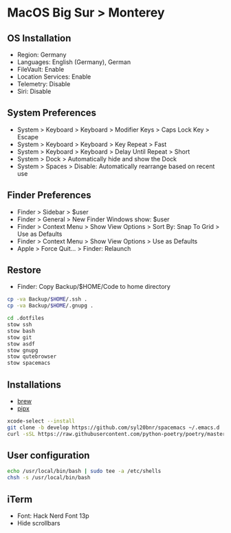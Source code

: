 # MacOS Big Sur > Monterey

## OS Installation

- Region: Germany
- Languages: English (Germany), German
- FileVault: Enable
- Location Services: Enable
- Telemetry: Disable
- Siri: Disable

## System Preferences

- System > Keyboard > Keyboard > Modifier Keys > Caps Lock Key > Escape
- System > Keyboard > Keyboard > Key Repeat > Fast
- System > Keyboard > Keyboard > Delay Until Repeat > Short
- System > Dock > Automatically hide and show the Dock
- System > Spaces > Disable: Automatically rearrange based on recent use

## Finder Preferences

- Finder > Sidebar > $user
- Finder > General > New Finder Windows show: $user
- Finder > Context Menu > Show View Options > Sort By: Snap To Grid > Use as Defaults
- Finder > Context Menu > Show View Options > Use as Defaults
- Apple > Force Quit... > Finder: Relaunch

## Restore

- Finder: Copy Backup/$HOME/Code to home directory

```sh
cp -va Backup/$HOME/.ssh .
cp -va Backup/$HOME/.gnupg .

cd .dotfiles
stow ssh
stow bash
stow git
stow asdf
stow gnupg
stow qutebrowser
stow spacemacs
```

## Installations

- [brew](brew.md)
- [pipx](pipx.md)

```sh
xcode-select --install
git clone -b develop https://github.com/syl20bnr/spacemacs ~/.emacs.d
curl -sSL https://raw.githubusercontent.com/python-poetry/poetry/master/get-poetry.py | python3 -
```

## User configuration

```sh
echo /usr/local/bin/bash | sudo tee -a /etc/shells
chsh -s /usr/local/bin/bash
```

## iTerm

- Font: Hack Nerd Font 13p
- Hide scrollbars
